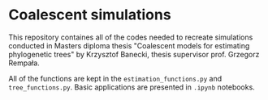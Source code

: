 # Coalescent simulations

This repository containes all of the codes needed to recreate simulations conducted in Masters diploma thesis "Coalescent models for estimating phylogenetic trees" by Krzysztof Banecki, thesis supervisor prof. Grzegorz Rempała.

All of the functions are kept in the `estimation_functions.py` and `tree_functions.py`. Basic applications are presented in `.ipynb` notebooks.

